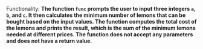 Functionality: **The function `func` prompts the user to input three integers `a`, `b`, and `c`. It then calculates the minimum number of lemons that can be bought based on the input values. The function computes the total cost of the lemons and prints the result, which is the sum of the minimum lemons needed at different prices. The function does not accept any parameters and does not have a return value.**